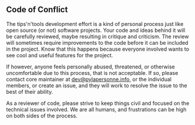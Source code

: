 Code of Conflict
----------------

The tips'n'tools development effort is a kind of personal process just 
like open source (or not) software projects. Your code and ideas
behind it will be carefully reviewed, maybe resulting in critique and
criticism. The review will sometimes require improvements to the
code before it can be included in the project. Know that this happens
because everyone involved wants to see cool and useful features for
the project.

If however, anyone feels personally abused, threatened, or otherwise
uncomfortable due to this process, that is not acceptable. If so,
please contact core maintainer at
<dev@pylapersonne.info>, or the individual members,
or create an issue, 
and they will work to resolve the issue to the best of their ability. 

As a reviewer of code, please strive to keep things civil and focused on
the technical issues involved. We are all humans, and frustrations can
be high on both sides of the process.